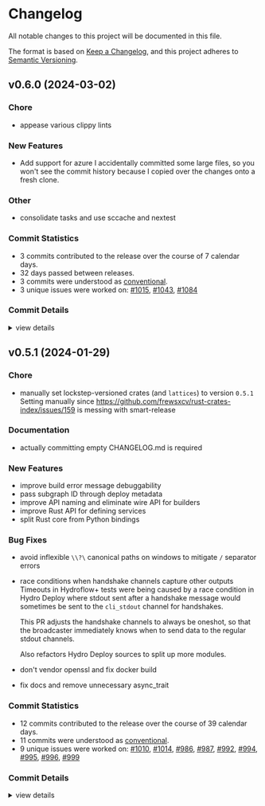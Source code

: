 # Changelog

All notable changes to this project will be documented in this file.

The format is based on [Keep a Changelog](https://keepachangelog.com/en/1.0.0/),
and this project adheres to [Semantic Versioning](https://semver.org/spec/v2.0.0.html).

## v0.6.0 (2024-03-02)

### Chore

 - <csr-id-39ab8b0278e9e3fe96552ace0a4ae768a6bc10d8/> appease various clippy lints

### New Features

 - <csr-id-fcf43bf86fe550247dffa4641a9ce3aff3b9afc3/> Add support for azure
   I accidentally committed some large files, so you won't see the commit
   history because I copied over the changes onto a fresh clone.

### Other

 - <csr-id-e9639f608f8dafd3f384837067800a66951b25df/> consolidate tasks and use sccache and nextest

### Commit Statistics

<csr-read-only-do-not-edit/>

 - 3 commits contributed to the release over the course of 7 calendar days.
 - 32 days passed between releases.
 - 3 commits were understood as [conventional](https://www.conventionalcommits.org).
 - 3 unique issues were worked on: [#1015](https://github.com/hydro-project/hydroflow/issues/1015), [#1043](https://github.com/hydro-project/hydroflow/issues/1043), [#1084](https://github.com/hydro-project/hydroflow/issues/1084)

### Commit Details

<csr-read-only-do-not-edit/>

<details><summary>view details</summary>

 * **[#1015](https://github.com/hydro-project/hydroflow/issues/1015)**
    - Consolidate tasks and use sccache and nextest ([`e9639f6`](https://github.com/hydro-project/hydroflow/commit/e9639f608f8dafd3f384837067800a66951b25df))
 * **[#1043](https://github.com/hydro-project/hydroflow/issues/1043)**
    - Add support for azure ([`fcf43bf`](https://github.com/hydro-project/hydroflow/commit/fcf43bf86fe550247dffa4641a9ce3aff3b9afc3))
 * **[#1084](https://github.com/hydro-project/hydroflow/issues/1084)**
    - Appease various clippy lints ([`39ab8b0`](https://github.com/hydro-project/hydroflow/commit/39ab8b0278e9e3fe96552ace0a4ae768a6bc10d8))
</details>

## v0.5.1 (2024-01-29)

<csr-id-1b555e57c8c812bed4d6495d2960cbf77fb0b3ef/>

### Chore

 - <csr-id-1b555e57c8c812bed4d6495d2960cbf77fb0b3ef/> manually set lockstep-versioned crates (and `lattices`) to version `0.5.1`
   Setting manually since
   https://github.com/frewsxcv/rust-crates-index/issues/159 is messing with
   smart-release

### Documentation

 - <csr-id-3b36020d16792f26da4df3c5b09652a4ab47ec4f/> actually committing empty CHANGELOG.md is required

### New Features

 - <csr-id-20fd1e5f876c5977e44a58757f41c66bdf6a3d15/> improve build error message debuggability
 - <csr-id-46d87fa364d3fe01422cf3c404fbc8a1d5e9fb88/> pass subgraph ID through deploy metadata
 - <csr-id-b7aafd3c97897db4bff62c4ab0b7480ef9a799e0/> improve API naming and eliminate wire API for builders
 - <csr-id-53d7aee8dcc574d47864ec89bfea30a82eab0ee7/> improve Rust API for defining services
 - <csr-id-c50ca121b6d5e30dc07843f82caa135b68626301/> split Rust core from Python bindings

### Bug Fixes

 - <csr-id-d23c2299098dd62058c0951c99a62bb9e0af5b25/> avoid inflexible `\\?\` canonical paths on windows to mitigate `/` separator errors
 - <csr-id-f8a0b95113e92e003061d2a3865c84d69851dd8e/> race conditions when handshake channels capture other outputs
   Timeouts in Hydroflow+ tests were being caused by a race condition in Hydro Deploy where stdout sent after a handshake message would sometimes be sent to the `cli_stdout` channel for handshakes.
   
   This PR adjusts the handshake channels to always be oneshot, so that the broadcaster immediately knows when to send data to the regular stdout channels.
   
   Also refactors Hydro Deploy sources to split up more modules.
 - <csr-id-1ae27de6aafb72cee5da0cce6cf52748161d0f33/> don't vendor openssl and fix docker build
 - <csr-id-1d8adc1df15bac74c6f4496589d615e361019f50/> fix docs and remove unnecessary async_trait

### Commit Statistics

<csr-read-only-do-not-edit/>

 - 12 commits contributed to the release over the course of 39 calendar days.
 - 11 commits were understood as [conventional](https://www.conventionalcommits.org).
 - 9 unique issues were worked on: [#1010](https://github.com/hydro-project/hydroflow/issues/1010), [#1014](https://github.com/hydro-project/hydroflow/issues/1014), [#986](https://github.com/hydro-project/hydroflow/issues/986), [#987](https://github.com/hydro-project/hydroflow/issues/987), [#992](https://github.com/hydro-project/hydroflow/issues/992), [#994](https://github.com/hydro-project/hydroflow/issues/994), [#995](https://github.com/hydro-project/hydroflow/issues/995), [#996](https://github.com/hydro-project/hydroflow/issues/996), [#999](https://github.com/hydro-project/hydroflow/issues/999)

### Commit Details

<csr-read-only-do-not-edit/>

<details><summary>view details</summary>

 * **[#1010](https://github.com/hydro-project/hydroflow/issues/1010)**
    - Improve build error message debuggability ([`20fd1e5`](https://github.com/hydro-project/hydroflow/commit/20fd1e5f876c5977e44a58757f41c66bdf6a3d15))
 * **[#1014](https://github.com/hydro-project/hydroflow/issues/1014)**
    - Avoid inflexible `\\?\` canonical paths on windows to mitigate `/` separator errors ([`d23c229`](https://github.com/hydro-project/hydroflow/commit/d23c2299098dd62058c0951c99a62bb9e0af5b25))
 * **[#986](https://github.com/hydro-project/hydroflow/issues/986)**
    - Split Rust core from Python bindings ([`c50ca12`](https://github.com/hydro-project/hydroflow/commit/c50ca121b6d5e30dc07843f82caa135b68626301))
 * **[#987](https://github.com/hydro-project/hydroflow/issues/987)**
    - Improve Rust API for defining services ([`53d7aee`](https://github.com/hydro-project/hydroflow/commit/53d7aee8dcc574d47864ec89bfea30a82eab0ee7))
 * **[#992](https://github.com/hydro-project/hydroflow/issues/992)**
    - Fix docs and remove unnecessary async_trait ([`1d8adc1`](https://github.com/hydro-project/hydroflow/commit/1d8adc1df15bac74c6f4496589d615e361019f50))
 * **[#994](https://github.com/hydro-project/hydroflow/issues/994)**
    - Don't vendor openssl and fix docker build ([`1ae27de`](https://github.com/hydro-project/hydroflow/commit/1ae27de6aafb72cee5da0cce6cf52748161d0f33))
 * **[#995](https://github.com/hydro-project/hydroflow/issues/995)**
    - Improve API naming and eliminate wire API for builders ([`b7aafd3`](https://github.com/hydro-project/hydroflow/commit/b7aafd3c97897db4bff62c4ab0b7480ef9a799e0))
 * **[#996](https://github.com/hydro-project/hydroflow/issues/996)**
    - Pass subgraph ID through deploy metadata ([`46d87fa`](https://github.com/hydro-project/hydroflow/commit/46d87fa364d3fe01422cf3c404fbc8a1d5e9fb88))
 * **[#999](https://github.com/hydro-project/hydroflow/issues/999)**
    - Race conditions when handshake channels capture other outputs ([`f8a0b95`](https://github.com/hydro-project/hydroflow/commit/f8a0b95113e92e003061d2a3865c84d69851dd8e))
 * **Uncategorized**
    - Release hydro_deploy v0.5.1 ([`f7a54c7`](https://github.com/hydro-project/hydroflow/commit/f7a54c7ae7c771b16ed2853b28a480fba5f06e5b))
    - Actually committing empty CHANGELOG.md is required ([`3b36020`](https://github.com/hydro-project/hydroflow/commit/3b36020d16792f26da4df3c5b09652a4ab47ec4f))
    - Manually set lockstep-versioned crates (and `lattices`) to version `0.5.1` ([`1b555e5`](https://github.com/hydro-project/hydroflow/commit/1b555e57c8c812bed4d6495d2960cbf77fb0b3ef))
</details>

